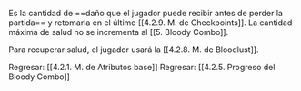 
Es la cantidad de ==daño que el jugador puede recibir antes de perder la partida== y retomarla en el último [[4.2.9. M. de Checkpoints]]. La cantidad máxima de salud no se incrementa al [[5. Bloody Combo]].

Para recuperar salud, el jugador usará la [[4.2.8. M. de Bloodlust]].


Regresar: [[4.2.1. M. de Atributos base]]
Regresar: [[4.2.5. Progreso del Bloody Combo]]
